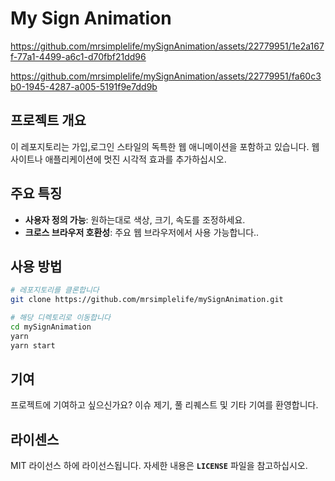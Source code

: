 

# **My Sign Animation**

https://github.com/mrsimplelife/mySignAnimation/assets/22779951/1e2a167f-77a1-4499-a6c1-d70fbf21dd96

https://github.com/mrsimplelife/mySignAnimation/assets/22779951/fa60c3b0-1945-4287-a005-5191f9e7dd9b

## **프로젝트 개요**

이 레포지토리는 가입,로그인 스타일의 독특한 웹 애니메이션을 포함하고 있습니다. 웹사이트나 애플리케이션에 멋진 시각적 효과를 추가하십시오.

## **주요 특징**

- **사용자 정의 가능**: 원하는대로 색상, 크기, 속도를 조정하세요.
- **크로스 브라우저 호환성**: 주요 웹 브라우저에서 사용 가능합니다..

## **사용 방법**

```bash
# 레포지토리를 클론합니다
git clone https://github.com/mrsimplelife/mySignAnimation.git

# 해당 디렉토리로 이동합니다
cd mySignAnimation
yarn
yarn start
```

## **기여**

프로젝트에 기여하고 싶으신가요? 이슈 제기, 풀 리퀘스트 및 기타 기여를 환영합니다.

## **라이센스**

MIT 라이선스 하에 라이선스됩니다. 자세한 내용은 **`LICENSE`** 파일을 참고하십시오.

